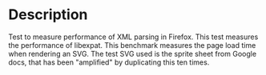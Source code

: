 # Description

Test to measure performance of XML parsing in Firefox. This test measures the
performance of libexpat. This benchmark measures the page load time when
rendering an SVG. The test SVG used is the sprite sheet from Google docs, that
has been "amplified" by duplicating this ten times.
